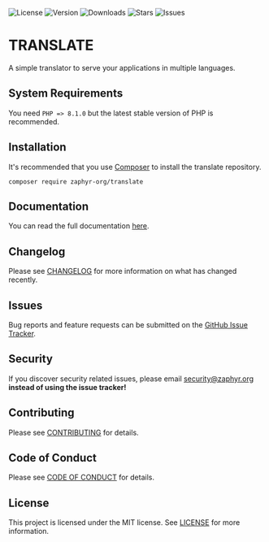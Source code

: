 ![License](https://img.shields.io/github/license/zaphyr-org/translate?style=for-the-badge)
![Version](https://img.shields.io/packagist/v/zaphyr-org/translate?style=for-the-badge)
![Downloads](https://img.shields.io/packagist/dt/zaphyr-org/translate?style=for-the-badge)
![Stars](https://img.shields.io/github/stars/zaphyr-org/translate?style=for-the-badge)
![Issues](https://img.shields.io/github/issues/zaphyr-org/translate?style=for-the-badge)

# TRANSLATE

A simple translator to serve your applications in multiple languages.

## System Requirements

You need `PHP => 8.1.0` but the latest stable version of PHP is recommended.

## Installation

It's recommended that you use [Composer](https://getcomposer.org/) to install the translate repository.

```console
composer require zaphyr-org/translate
```

## Documentation

You can read the full documentation [here](https://zaphyr.org/docs/2.x/repositories/translate).

## Changelog

Please see [CHANGELOG](CHANGELOG.md) for more information on what has changed recently.

## Issues

Bug reports and feature requests can be submitted on the [GitHub Issue Tracker](https://github.com/zaphyr-org/translate/issues).

## Security

If you discover security related issues, please email security@zaphyr.org **instead of using the issue tracker!**

## Contributing

Please see [CONTRIBUTING](https://zaphyr.org/contributions) for details.

## Code of Conduct

Please see [CODE OF CONDUCT](https://zaphyr.org/contributions#content-code-of-conduct) for details.

## License

This project is licensed under the MIT license. See [LICENSE](LICENSE.md) for more information.
